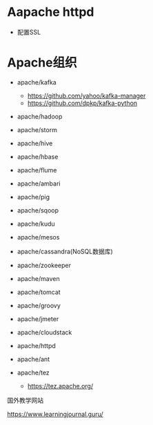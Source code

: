 # Aapache httpd
- 配置SSL

# Apache组织
- apache/kafka
  - https://github.com/yahoo/kafka-manager
  - https://github.com/dpkp/kafka-python
- apache/hadoop
- apache/storm
- apache/hive
- apache/hbase
- apache/flume
- apache/ambari
- apache/pig
- apache/sqoop
- apache/kudu

- apache/mesos
- apache/cassandra(NoSQL数据库)
- apache/zookeeper
- apache/maven
- apache/tomcat
- apache/groovy
- apache/jmeter
- apache/cloudstack
- apache/httpd
- apache/ant
- apache/tez
  - https://tez.apache.org/

国外教学网站

https://www.learningjournal.guru/
